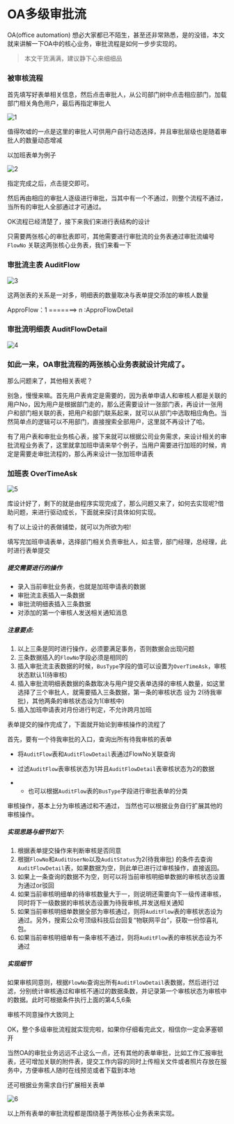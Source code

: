 # OA多级审批流

OA(office automation) 想必大家都已不陌生，甚至还非常熟悉，是的没错，本文就来讲解一下OA中的核心业务，审批流程是如何一步步实现的。

> 本文干货满满，建议静下心来细细品

### **被审核流程**

首先填写好表单相关信息，然后点击审批人，从公司部门树中点击相应部门，加载部门相关角色用户，最后再指定审批人

![1](.\images\1.png)

值得吹嘘的一点是这里的审批人可供用户自行动态选择，并且审批层级也是随着审批人的数量动态增减

以加班表单为例子

![2](.\images\2.png)

指定完成之后，点击提交即可。

然后再由相应的审批人逐级进行审批，当其中有一个不通过，则整个流程不通过，当所有的审批人全部通过才可通过。

OK流程已经清楚了，接下来我们来进行表结构的设计

只需要两张核心的审批表即可，其他需要进行审批流的业务表通过审批流编号`FlowNo` 关联这两张核心业务表，我们来看一下

### **审批流主表 AuditFlow**

![3](.\images\3.png)

这两张表的关系是一对多，明细表的数量取决与表单提交添加的审核人数量

ApproFlow：1 =======> n :ApproFlowDetail

### **审批流明细表 AuditFlowDetail**

![4](.\images\4.png)

### 如此一来，OA审批流程的两张核心业务表就设计完成了。

那么问题来了，其他相关表呢？

别急，慢慢来嘛。首先用户表肯定是需要的，因为表单申请人和审核人都是关联的用户No，因为用户是根据部门走的，那么还需要设计一张部门表，再设计一张用户和部门相关联的表，把用户和部门联系起来，就可以从部门中选取相应角色。当然简单点的逻辑可以不用部门，直接搜索全部用户，这里就不再设计了哈。

有了用户表和审批业务核心表，接下来就可以根据公司业务需求，来设计相关的审批流程业务表了，这里就拿加班申请来举个例子，当用户需要进行加班的时候，肯定是需要走审批流程的，那么再来设计一张加班申请表

### **加班表 OverTimeAsk**

![5](.\images\5.png)

库设计好了，剩下的就是由程序实现完成了，那么问题又来了，如何去实现呢?借助问题，来进行驱动成长，下面就来探讨具体如何实现。

有了以上设计的表做铺垫，就可以为所欲为啦!

填写完加班申请表单，选择部门相关负责审批人，如主管，部门经理，总经理，此时进行表单提交

##### 提交需要进行的操作

- 录入当前审批业务表，也就是加班申请表的数据
- 审批流主表插入一条数据
- 审批流明细表插入三条数据
- 对添加的第一个审核人发送相关通知消息

##### 注意要点:

1. 以上三条是同时进行操作，必须要满足事务，否则数据会出现问题
2. 三条数据插入的`FlowNo`字段必须是相同的
3. 插入审批流主表数据的时候，`BusType`字段的值可以设置为`OverTimeAsk`，审核状态默认1(待审核)
4. 插入审批流明细表数据的条数取决与用户提交表单选择的审核人数量，如这里选择了三个审批人，就需要插入三条数据，第一条的审核状态 设为 2(待我审批)，其他两条的审核状态设为1(审核中)
5. 插入加班申请表对月份进行判定，不允许跨月加班

表单提交的操作完成了，下面就开始论到审核操作的流程了

首先，要有一个待我审批的入口，查询出所有待我审核的表单

- 将`AuditFlow`表和`AuditFlowDetail`表通过FlowNo关联查询

- 过滤`AuditFlow`表审核状态为1并且`AuditFlowDetail`表审核状态为2的数据

- - 也可以根据`AuditFlow`表的`BusType`字段进行审批表单的分类

审核操作，基本上分为审核通过和不通过， 当然也可以根据业务自行扩展其他的审核操作。

##### 实现思路与细节如下:

1. 根据表单提交操作来判断审核是否同意
2. 根据`FlowNo`和`AuditUserNo`以及`AuditStatus`为2(待我审批) 的条件去查询`AuditFlowDetail`表，如果数据为空，则此单已进行过审核操作，直接返回。
3. 如果上一条查询的数据不为空，则可以将当前审核明细单数据的审核状态设置为通过or驳回
4. 如果当前审核明细单的待审核数量大于一，则说明还需要向下一级传递审核，同时将下一级数据的审核状态设置为待我审核,并发送相关通知
5. 如果当前审核明细单数据全部为审核通过，则将`AuditFlow`表的审核状态设为通过。另外，搜索公众号顶级科技后台回复“物联网平台”，获取一份惊喜礼包。
6. 如果当前审核明细单有一条审核不通过，则将`AuditFlow`表的审核状态设为不通过

##### 实现细节

如果审核同意则，根据`FlowNo`查询出所有`AuditFlowDetail`表数据，然后进行过滤，分别统计审核通过和审核不通过的数据条数，并记录第一个审核状态为审核中的数据。此时可根据条件执行上面的第4,5,6条

审核不同意操作大致同上

OK，整个多级审批流程就实现完啦，如果你仔细看完此文，相信你一定会茅塞顿开

当然OA的审批业务远远不止这么一点，还有其他的表单审批，比如工作汇报审批表，还可增加关联的附件表，提交工作内容的同时上传相关文件或者照片存放在服务中，方便审核人随时在线预览或者下载到本地

还可根据业务需求自行扩展相关表单

![6](.\images\6.png)

以上所有表单的审批流程都是围绕基于两张核心业务表来实现。

